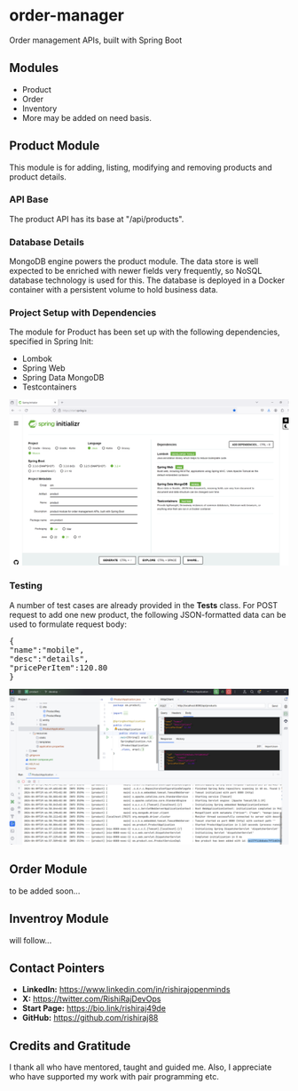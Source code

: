 # order-manager
Order management APIs, built with Spring Boot

## Modules
- Product
- Order
- Inventory
- More may be added on need basis.

## Product Module
This module is for adding, listing, modifying and removing products and product details.

### API Base
The product API has its base at "/api/products".

### Database Details
MongoDB engine powers the product module. The data store is well expected to be enriched with newer fields very frequently, so NoSQL database technology is used for this.
The database is deployed in a Docker container with a persistent volume to hold business data.

### Project Setup with Dependencies
The module for Product has been set up with the following dependencies, specified in Spring Init:
- Lombok
- Spring Web
- Spring Data MongoDB
- Testcontainers

![Spring Boot project dependencies](./assets/spring-init-for-product.png)

### Testing
A number of test cases are already provided in the **Tests** class. For POST request to add one new product, the following JSON-formatted data can be used to formulate request body:
<pre>{
"name":"mobile", 
"desc":"details", 
"pricePerItem":120.80
}</pre>

![Product module testing](./assets/manual-testing-of-product.png)


## Order Module
to be added soon...

## Inventroy Module
will follow...

## Contact Pointers
- **LinkedIn:** <https://www.linkedin.com/in/rishirajopenminds>
- **X:** <https://twitter.com/RishiRajDevOps>
- **Start Page:** <https://bio.link/rishiraj49de>
- **GitHub:** <https://github.com/rishiraj88>

## Credits and Gratitude
I thank all who have mentored, taught and guided me. Also, I appreciate who have supported my work with pair programming etc.
